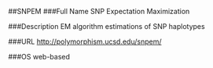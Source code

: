 ##SNPEM
###Full Name
SNP Expectation Maximization

###Description
EM algorithm estimations of SNP haplotypes

###URL
http://polymorphism.ucsd.edu/snpem/

###OS
web-based


